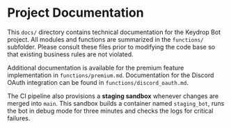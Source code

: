 # Project Documentation

This `docs/` directory contains technical documentation for the Keydrop Bot project.
All modules and functions are summarized in the `functions/` subfolder.
Please consult these files prior to modifying the code base so that
existing business rules are not violated.

Additional documentation is available for the premium feature implementation in
`functions/premium.md`.
Documentation for the Discord OAuth integration can be found in
`functions/discord_oauth.md`.

The CI pipeline also provisions a **staging sandbox** whenever changes are merged
into `main`. This sandbox builds a container named `staging_bot`, runs the bot in
debug mode for three minutes and checks the logs for critical failures.
